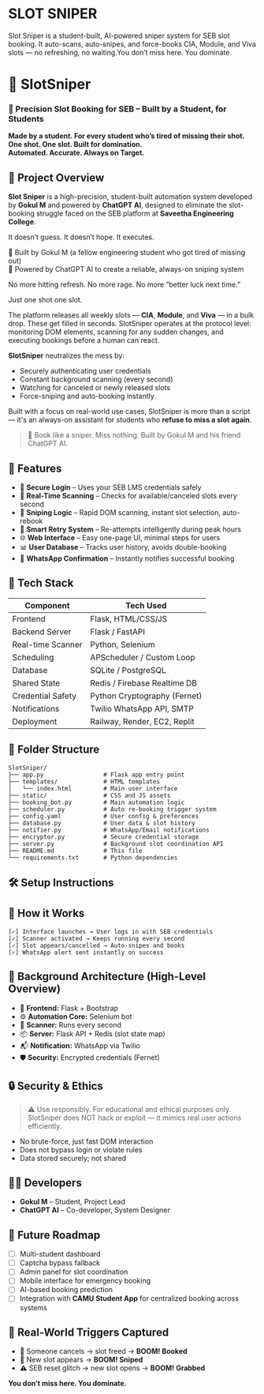 # SLOT SNIPER
Slot Sniper is a student-built, AI-powered sniper system for SEB slot booking. It auto-scans, auto-snipes, and force-books CIA, Module, and Viva slots — no refreshing, no waiting.You don’t miss here. You dominate.

# 🎯 SlotSniper

### 🔫 Precision Slot Booking for SEB – Built by a Student, for Students  
**Made by a student. For every student who’s tired of missing their shot.**  
**One shot. One slot. Built for domination.**  
**Automated. Accurate. Always on Target.**

## 📘 Project Overview

**Slot Sniper** is a high-precision, student-built automation system developed by **Gokul M** and powered by **ChatGPT AI**, designed to eliminate the slot-booking struggle faced on the SEB platform at **Saveetha Engineering College**.

It doesn’t guess. It doesn’t hope. It executes.

🧠 Built by Gokul M (a fellow engineering student who got tired of missing out)  
🤖 Powered by ChatGPT AI to create a reliable, always-on sniping system

No more hitting refresh. No more rage. No more “better luck next time.”

Just one shot one slot.

The platform releases all weekly slots — **CIA**, **Module**, and **Viva** — in a bulk drop. These get filled in seconds. SlotSniper operates at the protocol level: monitoring DOM elements, scanning for any sudden changes, and executing bookings before a human can react.

**SlotSniper** neutralizes the mess by:
- Securely authenticating user credentials
- Constant background scanning (every second)
- Watching for canceled or newly released slots
- Force-sniping and auto-booking instantly

Built with a focus on real-world use cases, SlotSniper is more than a script — it's an always-on assistant for students who **refuse to miss a slot again**.

> 🎯 Book like a sniper. Miss nothing. Built by Gokul M and his friend ChatGPT AI.



## 🚀 Features

- 🔐 **Secure Login** – Uses your SEB LMS credentials safely
- 🔄 **Real-Time Scanning** – Checks for available/canceled slots every second
- 🎯 **Sniping Logic** – Rapid DOM scanning, instant slot selection, auto-rebook
- 🧠 **Smart Retry System** – Re-attempts intelligently during peak hours
- 🌐 **Web Interface** – Easy one-page UI, minimal steps for users
- 📊 **User Database** – Tracks user history, avoids double-booking
- 📩 **WhatsApp Confirmation** – Instantly notifies successful booking


## 🧰 Tech Stack

| Component        | Tech Used                         |
|------------------|-----------------------------------|
| Frontend         | Flask, HTML/CSS/JS                |
| Backend Server   | Flask / FastAPI                   |
| Real-time Scanner| Python, Selenium                  |
| Scheduling       | APScheduler / Custom Loop         |
| Database         | SQLite / PostgreSQL               |
| Shared State     | Redis / Firebase Realtime DB      |
| Credential Safety| Python Cryptography (Fernet)      |
| Notifications    | Twilio WhatsApp API, SMTP         |
| Deployment       | Railway, Render, EC2, Replit      |


## 📁 Folder Structure

```
SlotSniper/
├── app.py                 # Flask app entry point
├── templates/             # HTML templates
│   └── index.html         # Main user interface
├── static/                # CSS and JS assets
├── booking_bot.py         # Main automation logic
├── scheduler.py           # Auto re-booking trigger system
├── config.yaml            # User config & preferences
├── database.py            # User data & slot history
├── notifier.py            # WhatsApp/Email notifications
├── encryptor.py           # Secure credential storage
├── server.py              # Background slot coordination API
├── README.md              # This file
└── requirements.txt       # Python dependencies
```


## 🛠️ Setup Instructions


## 🧪 How it Works

```text
[✓] Interface launches → User logs in with SEB credentials
[✓] Scanner activated → Keeps running every second
[✓] Slot appears/cancelled → Auto-snipes and books
[✓] WhatsApp alert sent instantly on success
```


## 🔸 Background Architecture (High-Level Overview)

- 💽 **Frontend:** Flask + Bootstrap
- ⚙️ **Automation Core:** Selenium bot
- 📡 **Scanner:** Runs every second
- 📦 **Server:** Flask API + Redis (slot state map)
- 📬 **Notification:** WhatsApp via Twilio
- 🛡️ **Security:** Encrypted credentials (Fernet)


## 🔒 Security & Ethics

> ⚠️ Use responsibly. For educational and ethical purposes only.  
> SlotSniper does NOT hack or exploit — it mimics real user actions efficiently.

- No brute-force, just fast DOM interaction
- Does not bypass login or violate rules
- Data stored securely; not shared


## 👨‍💻 Developers

- **Gokul M** – Student, Project Lead
- **ChatGPT AI** – Co-developer, System Designer


## 📢 Future Roadmap

- [ ] Multi-student dashboard
- [ ] Captcha bypass fallback
- [ ] Admin panel for slot coordination
- [ ] Mobile interface for emergency booking
- [ ] AI-based booking prediction
- [ ] Integration with **CAMU Student App** for centralized booking across systems

## 🧠 Real-World Triggers Captured

- 🔀 Someone cancels → slot freed → **BOOM! Booked**
- 🤚 New slot appears → **BOOM! Sniped**
- ⚠️ SEB reset glitch → new slot opens → **BOOM! Grabbed**
 
**You don’t miss here. You dominate.**
